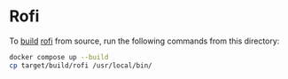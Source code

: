 # Rofi

To [build](https://github.com/davatorium/rofi/blob/next/INSTALL.md) [rofi](https://github.com/davatorium/rofi) from source, run the following commands from this directory:

```bash
docker compose up --build
cp target/build/rofi /usr/local/bin/
```
